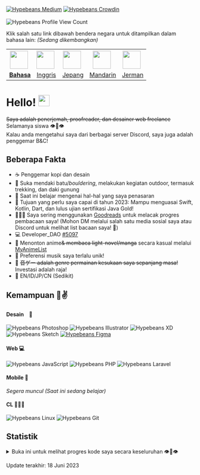 [![Hypebeans Medium](https://img.shields.io/badge/Medium-000000?style=for-the-badge&logo=medium&logoColor=white)](https://medium.com/@hypebeans)
[![Hypebeans Crowdin](https://img.shields.io/badge/Crowdin-2E3340?style=for-the-badge&logo=crowdin&logoColor=white)](https://crowdin.com/profile/hypebeans)
<br><br>
![Hypebeans Profile View Count](https://komarev.com/ghpvc/?username=hypebeans&style=flat-square&color=lightgrey)

Klik salah satu link dibawah bendera negara untuk ditampilkan dalam bahasa lain: *(Sedang dikembangkan)* <br>
<table>
<tr>
  <th>
    <img style="margin-right: 5px;" src="https://github.com/hypebeans/hypebeans/assets/24372255/c019f3bf-1a8a-47c8-be6e-40eaed34408f" height="48" />
  </th>
  <th>
    <img style="margin-right: 5px;" src="https://github.com/hypebeans/hypebeans/assets/24372255/047289ef-c856-4c41-9a0e-223e1988b4a8" height="48" />
  </th>
  <th>
    <img style="margin-right: 5px;" src="https://github.com/hypebeans/hypebeans/assets/24372255/29aa007b-e0eb-4c26-99af-26276665856c" height="48" />
  </th>
  <th>
    <img style="margin-right: 5px;" src="https://github.com/hypebeans/hypebeans/assets/24372255/677ffca1-4350-4e51-8465-f39a79127f8c" height="48" />
  </th>
  <th>
    <img style="margin-right: 5px;" src="https://github.com/hypebeans/hypebeans/assets/24372255/64477e36-fafd-4163-a1c8-620988b4bcf4" height="48" />
  </th>
</tr>
<tr>
  <td>
    <a href="https://github.com/hypebeans/hypebeans/blob/main/README-ID.md"><b>Bahasa</b></a>
  </td>
  <td>
    <a href="https://github.com/hypebeans/hypebeans">Inggris</a>
  </td>
  <td>
    <a href="https://github.com/hypebeans/hypebeans/blob/main/README-JP.md">Jepang</a>
  </td>
  <td>
    <a href="https://github.com/hypebeans/hypebeans/blob/main/README-CN.md">Mandarin</a>
  </td>
  <td>
    <a href="https://github.com/hypebeans/hypebeans/blob/main/README-DE.md">Jerman</a>
  </td>
</tr>
</table>

# Hello! <img src="https://raw.githubusercontent.com/MartinHeinz/MartinHeinz/master/wave.gif" width="30px">

~~Saya adalah penerjemah, proofreader, dan desainer web freelance~~ Selamanya siswa 👁👄👁<br>
Kalau anda mengetahui saya dari berbagai server Discord, saya juga adalah penggemar B&C!<br>

## Beberapa Fakta
- ☕️   Penggemar kopi dan desain
- 🧗  Suka mendaki batu/*bouldering*, melakukan kegiatan outdoor, termasuk trekking, dan daki gunung
- 🌱  Saat ini belajar mengenai hal-hal yang saya penasaran
- 💪  Tujuan yang perlu saya capai di tahun 2023: Mampu menguasai Swift, Kotlin, Dart, dan lulus ujian sertifikasi Java Gold!
- 👨🏻‍💻  Saya sering menggunakan [Goodreads](https://goodreads.com) untuk melacak progres pembacaan saya! (Mohon DM melalui salah satu media sosial saya atau Discord untuk melihat list bacaan saya! 🥰)
- 💻  Developer_DAO [#5097](https://pixel-devs.developerdao.com/?developerId=5097)
- 🍡  Menonton anime~~& membaca light-novel/manga~~ secara kasual melalui [MyAnimeList](https://myanimelist.net/profile/hypebeans)
- 🎵  Preferensi musik saya terlalu unik!
- 👑  ~~音ゲー adalah genre permainan kesukaan saya sepanjang masa!~~ Investasi adalah raja!
- 👄 EN/ID/JP/CN (Sedikit)

## Kemampuan 🐸✌️

#### Desain　📝
![Hypebeans Photoshop](https://img.shields.io/badge/Adobe%20Photoshop-31A8FF?logo=adobephotoshop&logoColor=fff&style=for-the-badge)
![Hypebeans Illustrator](https://img.shields.io/badge/Adobe%20Illustrator-FF9A00?style=for-the-badge&logo=adobeillustrator&logoColor=fff)
![Hypebeans XD](https://img.shields.io/badge/Adobe%20XD-FF61F6?style=for-the-badge&logo=adobexd&logoColor=fff)
![Hypebeans Sketch](https://img.shields.io/badge/Sketch-F7B500?style=for-the-badge&logo=sketch&logoColor=fff)
[![Hypebeans Figma](https://img.shields.io/badge/Figma-F24E1E?style=for-the-badge&logo=figma&logoColor=white)](https://www.figma.com/@hypebeans)

#### Web 💻
![Hypebeans JavaScript](https://img.shields.io/badge/JavaScript-F7DF1E?style=for-the-badge&logo=javascript&logoColor=000)
![Hypebeans PHP](https://img.shields.io/badge/PHP-777BB4?style=for-the-badge&logo=php&logoColor=fff)
![Hypebeans Laravel](https://img.shields.io/badge/Laravel-FF2D20?style=for-the-badge&logo=laravel&logoColor=fff)

#### Mobile 📱
*Segera muncul (Saat ini sedang belajar)* 

#### CL 🧑🏻‍💻
![Hypebeans Linux](https://img.shields.io/badge/Linux-FCC624?style=for-the-badge&logo=linux&logoColor=000)
![Hypebeans Git](https://img.shields.io/badge/Git-F05032?style=for-the-badge&logo=git&logoColor=fff)

## Statistik
<details>
<summary>Buka ini untuk melihat progres kode saya secara keseluruhan 👁👄👁</summary>
<a href="https://github.com/hypebeans">
<img align="center" src="https://github-readme-stats.vercel.app/api?username=hypebeans&show_icons=true&text_color=fdfdfd&icon_color=fdfdfd&bg_color=191919&hide_title=true" alt="stat github untuk hypebeans" />
</a>
<a href="https://github.com/hypebeans">
<img align="center" src="https://github-readme-stats.vercel.app/api/top-langs/?username=hypebeans&hide=java,html&&text_color=fdfdfd&icon_color=fdfdfd&bg_color=191919&hide_title=true" alt="stat repositori github untuk hypebeans" />
</a>
<a href="https://github.com/hypebeans">
  <img src="https://github-profile-trophy.vercel.app/?username=hypebeans" alt="stat piala github untuk hypebeans">
</a>
</details>

<italic>Update terakhir: 18 Juni 2023</italic>
